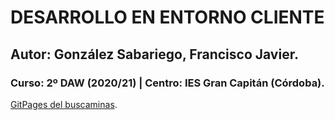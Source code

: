 # DESARROLLO EN ENTORNO CLIENTE
## Autor: González Sabariego, Francisco Javier.
### Curso: 2º DAW (2020/21) | Centro: IES Gran Capitán (Córdoba).


[GitPages del buscaminas](https://fcojavierglez.github.io/buscaminas-JS/).